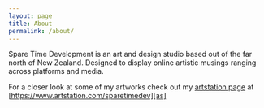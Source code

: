 ```yaml
---
layout: page
title: About
permalink: /about/
---
```


Spare Time Development is an art and design studio based out of the far north of New Zealand. Designed to display online artistic musings ranging across platforms and media.



For a closer look at some of my artworks check out my [artstation page][as] at [https://www.artstation.com/sparetimedev][as] 
   
[as]:https://www.artstation.com/sparetimedev

